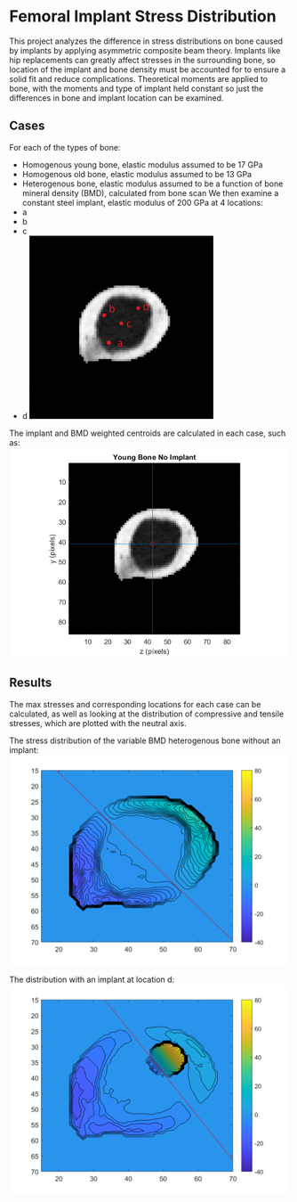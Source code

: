 # Femoral Implant Stress Distribution
This project analyzes the difference in stress distributions on bone caused by implants by applying asymmetric composite beam theory. Implants like hip replacements can greatly affect stresses in the surrounding bone, so location of the implant and bone density must be accounted for to ensure a solid fit and reduce complications. Theoretical moments are applied to bone, with the moments and type of implant held constant so just the differences in bone and implant location can be examined.  

## Cases
For each of the types of bone:
 - Homogenous young bone, elastic modulus assumed to be 17 GPa
 - Homogenous old bone, elastic modulus assumed to be 13 GPa
 - Heterogenous bone, elastic modulus assumed to be a function of bone mineral density (BMD), calculated from bone scan
We then examine a constant steel implant, elastic modulus of 200 GPa at 4 locations:
 - a
 - b
 - c
 - d
![Locations](https://github.com/ggdurrant/Femoral-Implant-Stress-Distribution/blob/main/images/implantlocs.PNG)

The implant and BMD weighted centroids are calculated in each case, such as:
![Centroid](https://github.com/ggdurrant/Femoral-Implant-Stress-Distribution/blob/main/images/centroid.png)

## Results
The max stresses and corresponding locations for each case can be calculated, as well as looking at the distribution of compressive and tensile stresses, which are plotted with the neutral axis. 

The stress distribution of the variable BMD heterogenous bone without an implant:
![NA](https://github.com/ggdurrant/Femoral-Implant-Stress-Distribution/blob/main/images/noImplant.png)

The distribution with an implant at location d:
![NAImplant](https://github.com/ggdurrant/Femoral-Implant-Stress-Distribution/blob/main/images/implantD.png)
